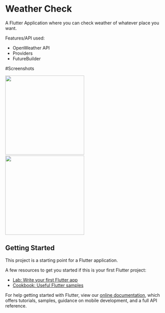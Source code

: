 # Weather Check

A Flutter Application where you can check weather of whatever place you want.

Features/API used:
* OpenWeather API
* Providers
* FutureBuilder


#Screenshots

<p float="left">
<img src="https://user-images.githubusercontent.com/31320274/91434357-52288080-e882-11ea-9c10-123fd515cd10.png" width="250">
  &emsp;&emsp;&emsp;
<img src="https://user-images.githubusercontent.com/31320274/91434359-52c11700-e882-11ea-8598-574f80d91fbb.png" width="250">
<br>
</p>

## Getting Started

This project is a starting point for a Flutter application.

A few resources to get you started if this is your first Flutter project:

- [Lab: Write your first Flutter app](https://flutter.dev/docs/get-started/codelab)
- [Cookbook: Useful Flutter samples](https://flutter.dev/docs/cookbook)

For help getting started with Flutter, view our
[online documentation](https://flutter.dev/docs), which offers tutorials,
samples, guidance on mobile development, and a full API reference.
